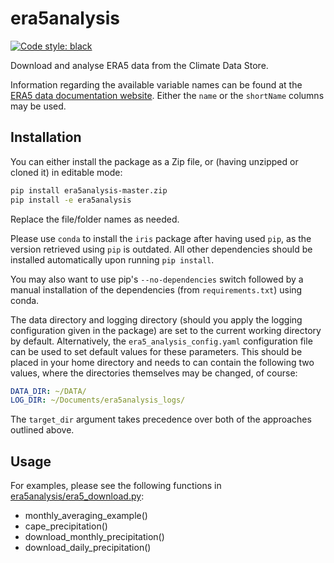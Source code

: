 # era5analysis

[![Code style: black](https://img.shields.io/badge/code%20style-black-000000.svg)](https://github.com/ambv/black)

Download and analyse ERA5 data from the Climate Data Store.

Information regarding the available variable names can be found at the [ERA5 data documentation website](https://confluence.ecmwf.int/display/CKB/ERA5%3A+data+documentation "ERA5: data documentation").
Either the `name` or the `shortName` columns may be used.

## Installation

You can either install the package as a Zip file, or (having unzipped or cloned it) in editable mode:
```sh
pip install era5analysis-master.zip
pip install -e era5analysis
```
Replace the file/folder names as needed.

Please use `conda` to install the `iris` package after having used `pip`, as the version retrieved using `pip` is outdated.
All other dependencies should be installed automatically upon running `pip install`.

You may also want to use pip's `--no-dependencies` switch followed by a manual installation of the dependencies (from `requirements.txt`) using conda.

The data directory and logging directory (should you apply the logging configuration given in the package) are set to the current working directory by default.
Alternatively, the `era5_analysis_config.yaml` configuration file can be used to set default values for these parameters.
This should be placed in your home directory and needs to can contain the following two values, where the directories themselves may be changed, of course:
```yaml
DATA_DIR: ~/DATA/
LOG_DIR: ~/Documents/era5analysis_logs/
```

The `target_dir` argument takes precedence over both of the approaches outlined above.

## Usage

For examples, please see the following functions in [era5analysis/era5_download.py](era5analysis/era5_download.py):
 - monthly_averaging_example()
 - cape_precipitation()
 - download_monthly_precipitation()
 - download_daily_precipitation()
